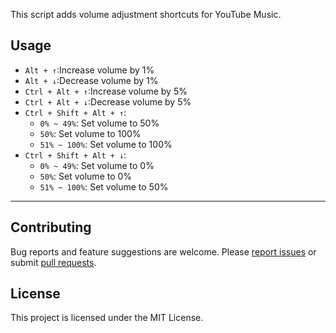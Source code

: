 This script adds volume adjustment shortcuts for YouTube Music.

## Usage

- `Alt + ↑`:Increase volume by 1%
- `Alt + ↓`:Decrease volume by 1%
- `Ctrl + Alt + ↑`:Increase volume by 5%
- `Ctrl + Alt + ↓`:Decrease volume by 5%
- `Ctrl + Shift + Alt + ↑`:
  - `0% ~ 49%`: Set volume to 50%
  - `50%`: Set volume to 100%
  - `51% ~ 100%`: Set volume to 100%
- `Ctrl + Shift + Alt + ↓`:
  - `0% ~ 49%`: Set volume to 0%
  - `50%`: Set volume to 0%
  - `51% ~ 100%`: Set volume to 50%

---

## Contributing

Bug reports and feature suggestions are welcome. Please [report issues](https://github.com/yossy17/youtube-music-sound-enhanced/issues) or submit [pull requests](https://github.com/yossy17/youtube-music-sound-enhanced/pulls).

## License

This project is licensed under the MIT License.
